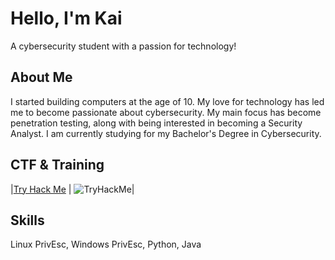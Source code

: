 # Hello, I'm Kai

A cybersecurity student with a passion for technology!

## About Me

I started building computers at the age of 10. My love for technology has led me to become passionate about cybersecurity. My main focus has become penetration testing, along with being interested in becoming a Security Analyst. I am currently studying for my Bachelor's Degree in Cybersecurity.

## CTF & Training
|<a href=https://tryhackme.com/p/Juxtapose>Try Hack Me</a>          | <img src="https://tryhackme-badges.s3.amazonaws.com/Juxtapose.png" alt="TryHackMe">|

## Skills
Linux PrivEsc,
Windows PrivEsc,
Python,
Java




<!--
**Juxtap0se/Juxtap0se** is a ✨ _special_ ✨ repository because its `README.md` (this file) appears on your GitHub profile.

Here are some ideas to get you started:

- 🔭 I’m currently working on ...
- 🌱 I’m currently learning ...
- 👯 I’m looking to collaborate on ...
- 🤔 I’m looking for help with ...
- 💬 Ask me about ...
- 📫 How to reach me: ...
- 😄 Pronouns: ...
- ⚡ Fun fact: ...
-->

